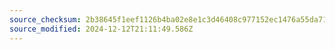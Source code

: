 ```yaml
---
source_checksum: 2b38645f1eef1126b4ba02e8e1c3d46408c977152ec1476a55da71be72996326
source_modified: 2024-12-12T21:11:49.586Z
---
```


